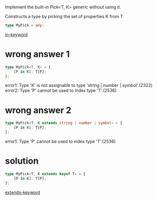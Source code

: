 Implement the built-in Pick<T, K> generic without using it.

Constructs a type by picking the set of properties K from T

```ts
type MyPick = any;
```

[in-keyword](../../Basic/in.md)

# wrong answer 1

```ts
type MyPick<T, K> = {
    [P in K]: T[P];
};
```

error1: Type 'K' is not assignable to type 'string | number | symbol'.(2322)
error2: Type 'P' cannot be used to index type 'T'.(2536)

# wrong answer 2

```ts
type MyPick<T, K extends string | number | symbol> = {
    [P in K]: T[P];
};
```

error1: Type 'P' cannot be used to index type 'T'.(2536)

# solution

```ts
type MyPick<T, K extends keyof T> = {
    [P in K]: T[P];
};
```

[extends-keyword](../../Basic/extends.md)
